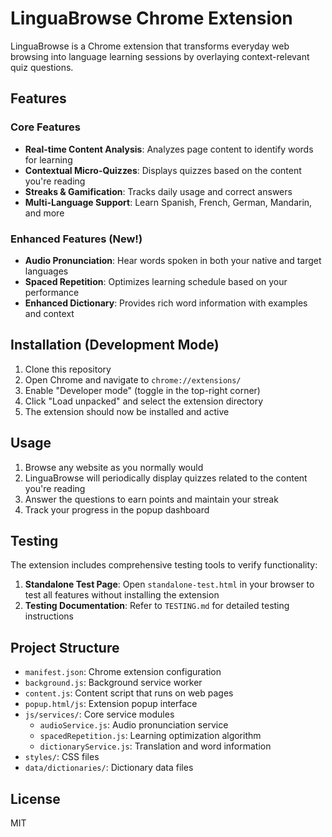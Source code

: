 # LinguaBrowse Chrome Extension

LinguaBrowse is a Chrome extension that transforms everyday web browsing into language learning sessions by overlaying context-relevant quiz questions.

## Features

### Core Features
- **Real-time Content Analysis**: Analyzes page content to identify words for learning
- **Contextual Micro-Quizzes**: Displays quizzes based on the content you're reading
- **Streaks & Gamification**: Tracks daily usage and correct answers
- **Multi-Language Support**: Learn Spanish, French, German, Mandarin, and more

### Enhanced Features (New!)
- **Audio Pronunciation**: Hear words spoken in both your native and target languages
- **Spaced Repetition**: Optimizes learning schedule based on your performance
- **Enhanced Dictionary**: Provides rich word information with examples and context

## Installation (Development Mode)

1. Clone this repository
2. Open Chrome and navigate to `chrome://extensions/`
3. Enable "Developer mode" (toggle in the top-right corner)
4. Click "Load unpacked" and select the extension directory
5. The extension should now be installed and active

## Usage

1. Browse any website as you normally would
2. LinguaBrowse will periodically display quizzes related to the content you're reading
3. Answer the questions to earn points and maintain your streak
4. Track your progress in the popup dashboard

## Testing

The extension includes comprehensive testing tools to verify functionality:

1. **Standalone Test Page**: Open `standalone-test.html` in your browser to test all features without installing the extension
2. **Testing Documentation**: Refer to `TESTING.md` for detailed testing instructions

## Project Structure

- `manifest.json`: Chrome extension configuration
- `background.js`: Background service worker
- `content.js`: Content script that runs on web pages
- `popup.html/js`: Extension popup interface
- `js/services/`: Core service modules
  - `audioService.js`: Audio pronunciation service
  - `spacedRepetition.js`: Learning optimization algorithm
  - `dictionaryService.js`: Translation and word information
- `styles/`: CSS files
- `data/dictionaries/`: Dictionary data files

## License

MIT
